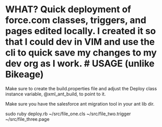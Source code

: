 # WHAT?  Quick deployment of force.com classes, triggers, and pages edited locally. I created it so that I could dev in VIM and use the cli to quick save my changes to my dev org as I work.  # USAGE (unlike Bikeage)

Make sure to create the build.properties file and adjust the Deploy class instance variable, @xml_ant_build, to point to it.

Make sure you have the salesforce ant migration tool in your ant lib dir.

sudo ruby deploy.rb ~/src/file_one.cls ~/src/file_two.trigger ~/src/file_three.page